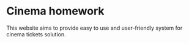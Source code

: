 # Cinema homework

This website aims to provide easy to use and user-friendly system for cinema tickets solution.
